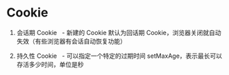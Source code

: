 # Cookie 

1. 会话期 Cookie
   - 新建的 Cookie 默认为回话期 Cookie，浏览器关闭就自动失效（有些浏览器有会话自动恢复功能）

1. 持久性 Cookie
   - 可以指定一个特定的过期时间 setMaxAge，表示最长可以存活多少时间，单位是秒
   
